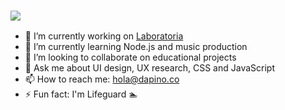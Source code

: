 ### ![](https://img.shields.io/badge/Hi-👋-ff69b4)

- 🔭 I’m currently working on [Laboratoria ](https://www.laboratoria.la/)
- 🌱 I’m currently learning Node.js and music production 
- 👯 I’m looking to collaborate on educational projects
- 💬 Ask me about UI design, UX research, CSS and JavaScript 
- 📫 How to reach me: hola@dapino.co
- ⚡ Fun fact: I'm Lifeguard 🏊
